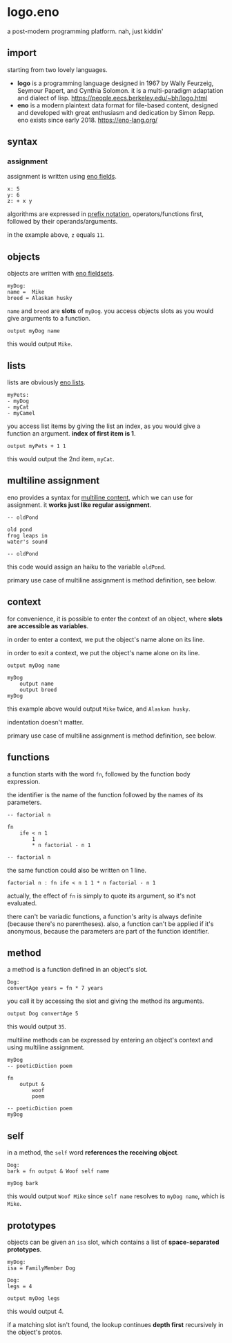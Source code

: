 # logo.eno

a post-modern programming platform. nah, just kiddin'

## import

starting from two lovely languages.

- **logo** is a programming language designed in 1967 by Wally Feurzeig, Seymour Papert, and Cynthia Solomon. it is a multi-paradigm adaptation and dialect of lisp. https://people.eecs.berkeley.edu/~bh/logo.html
- **eno** is a modern plaintext data format for file-based content, designed and developed with great enthusiasm and dedication by Simon Repp. eno exists since early 2018. https://eno-lang.org/

## syntax

### assignment

assignment is written using [eno fields](https://eno-lang.org/eno/guide/elements/fields/).

```
x: 5
y: 6
z: + x y
```

algorithms are expressed in [prefix notation](https://en.wikipedia.org/wiki/Polish_notation), operators/functions first, followed by their operands/arguments.

in the example above, `z` equals `11`.

## objects

objects are written with [eno fieldsets](https://eno-lang.org/eno/guide/elements/fieldsets/).

```
myDog:
name =  Mike
breed = Alaskan husky
```

`name` and `breed` are **slots** of `myDog`. you access objects slots as you would give arguments to a function.

```
output myDog name
```

this would output `Mike`.

## lists

lists are obviously [eno lists](https://eno-lang.org/eno/guide/elements/lists/).

```
myPets:
- myDog
- myCat
- myCamel
```

you access list items by giving the list an index, as you would give a function an argument. **index of first item is 1**.

```
output myPets + 1 1
```

this would output the 2nd item, `myCat`.

## multiline assignment

eno provides a syntax for [multiline content](https://eno-lang.org/eno/guide/elements/multiline-fields/), which we can use for assignment. it **works just like regular assignment**.

```
-- oldPond

old pond
frog leaps in
water's sound

-- oldPond
```
this code would assign an haiku to the variable `oldPond`.

primary use case of multiline assignment is method definition, see below.

## context

for convenience, it is possible to enter the context of an object, where **slots are accessible as variables**.

in order to enter a context, we put the object's name alone on its line.

in order to exit a context, we put the object's name alone on its line.

```
output myDog name

myDog
    output name
    output breed
myDog
```

this example above would output `Mike` twice, and `Alaskan husky`.

indentation doesn't matter.

primary use case of multiline assignment is method definition, see below.

## functions

a function starts with the word `fn`, followed by the function body expression.

the identifier is the name of the function followed by the names of its parameters.

```
-- factorial n

fn
    ife < n 1
        1
        * n factorial - n 1

-- factorial n
```

the same function could also be written on 1 line.

```
factorial n : fn ife < n 1 1 * n factorial - n 1
```

actually, the effect of `fn` is simply to quote its argument, so it's not evaluated.

there can't be variadic functions, a function's arity is always definite (because there's no parentheses). also, a function can't be applied if it's anonymous, because the parameters are part of the function identifier.

## method

a method is a function defined in an object's slot.

```
Dog:
convertAge years = fn * 7 years
```

you call it by accessing the slot and giving the method its arguments.

```
output Dog convertAge 5
```

this would output `35`.

multiline methods can be expressed by entering an object's context and using multiline assignment.

```
myDog
-- poeticDiction poem

fn
    output &
        woof
        poem

-- poeticDiction poem
myDog
```

## self

in a method, the `self` word **references the receiving object**.

```
Dog:
bark = fn output & Woof self name

myDog bark
```

this would output `Woof Mike` since `self name` resolves to `myDog name`, which is `Mike`.

## prototypes

objects can be given an `isa` slot, which contains a list of **space-separated prototypes**.

```
myDog:
isa = FamilyMember Dog

Dog:
legs = 4

output myDog legs

```

this would output 4.

if a matching slot isn't found, the lookup continues **depth first** recursively in the object's protos.
